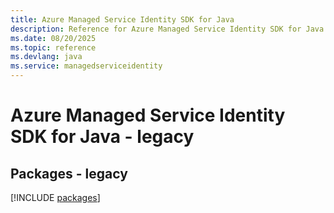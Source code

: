 ```yaml
---
title: Azure Managed Service Identity SDK for Java
description: Reference for Azure Managed Service Identity SDK for Java
ms.date: 08/20/2025
ms.topic: reference
ms.devlang: java
ms.service: managedserviceidentity
---
```

# Azure Managed Service Identity SDK for Java - legacy
## Packages - legacy
[!INCLUDE [packages](managed-service-identity-index.md)]
